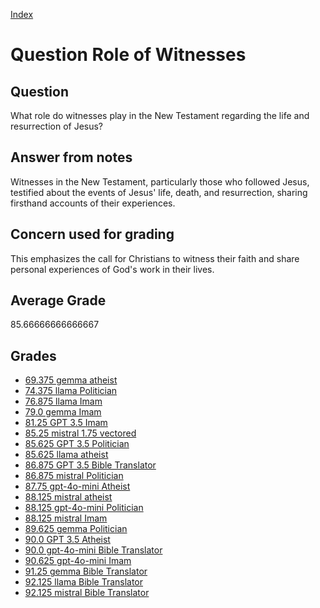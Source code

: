
[Index](../../index.md)
# Question Role of Witnesses
## Question
What role do witnesses play in the New Testament regarding the life and resurrection of Jesus?

## Answer from notes
Witnesses in the New Testament, particularly those who followed Jesus, testified about the events of Jesus' life, death, and resurrection, sharing firsthand accounts of their experiences.

## Concern used for grading
This emphasizes the call for Christians to witness their faith and share personal experiences of God's work in their lives.

## Average Grade
85.66666666666667

## Grades
 * [69.375 gemma atheist](../answers/gemma_atheist/Role_of_Witnesses.md)
 * [74.375 llama Politician](../answers/llama_Politician/Role_of_Witnesses.md)
 * [76.875 llama Imam](../answers/llama_Imam/Role_of_Witnesses.md)
 * [79.0 gemma Imam](../answers/gemma_Imam/Role_of_Witnesses.md)
 * [81.25 GPT 3.5 Imam](../answers/GPT_3.5_Imam/Role_of_Witnesses.md)
 * [85.25 mistral 1.75 vectored](../answers/mistral_1.75_vectored/Role_of_Witnesses.md)
 * [85.625 GPT 3.5 Politician](../answers/GPT_3.5_Politician/Role_of_Witnesses.md)
 * [85.625 llama atheist](../answers/llama_atheist/Role_of_Witnesses.md)
 * [86.875 GPT 3.5 Bible Translator](../answers/GPT_3.5_Bible_Translator/Role_of_Witnesses.md)
 * [86.875 mistral Politician](../answers/mistral_Politician/Role_of_Witnesses.md)
 * [87.75 gpt-4o-mini Atheist](../answers/gpt-4o-mini_Atheist/Role_of_Witnesses.md)
 * [88.125 mistral atheist](../answers/mistral_atheist/Role_of_Witnesses.md)
 * [88.125 gpt-4o-mini Politician](../answers/gpt-4o-mini_Politician/Role_of_Witnesses.md)
 * [88.125 mistral Imam](../answers/mistral_Imam/Role_of_Witnesses.md)
 * [89.625 gemma Politician](../answers/gemma_Politician/Role_of_Witnesses.md)
 * [90.0 GPT 3.5 Atheist](../answers/GPT_3.5_Atheist/Role_of_Witnesses.md)
 * [90.0 gpt-4o-mini Bible Translator](../answers/gpt-4o-mini_Bible_Translator/Role_of_Witnesses.md)
 * [90.625 gpt-4o-mini Imam](../answers/gpt-4o-mini_Imam/Role_of_Witnesses.md)
 * [91.25 gemma Bible Translator](../answers/gemma_Bible_Translator/Role_of_Witnesses.md)
 * [92.125 llama Bible Translator](../answers/llama_Bible_Translator/Role_of_Witnesses.md)
 * [92.125 mistral Bible Translator](../answers/mistral_Bible_Translator/Role_of_Witnesses.md)
